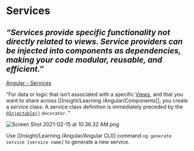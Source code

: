 # Services

## *“Services provide specific functionality not directly related to views. Service providers can be injected into components as dependencies, making your code modular, reusable, and efficient.”*

[Angular - Services](https://angular.io/tutorial/toh-pt4)

“For data or logic that isn’t associated with a specific [Views](craftdocs://open?blockId=EE3D6D78-C9E4-4922-AC6D-FCBB79CD7113&spaceId=35b7910a-02c9-b6ae-7bc0-106a5eab9e46), and that you want to share across [[Insight/Learning /Angular/Components]], you create a *service* class. A service class definition is immediately preceded by the [`@Injectable()`](craftdocs://open?blockId=C693982F-E0A9-401D-AC34-7BC546E7AC42&spaceId=35b7910a-02c9-b6ae-7bc0-106a5eab9e46) `decorator.`”

![Screen Shot 2021-02-15 at 10.36.32 AM.png](https://res.craft.do/user/full/35b7910a-02c9-b6ae-7bc0-106a5eab9e46/doc/727C7732-8A4D-4E0A-86D1-74436C6DE814/6B6AE33C-4ACF-4C97-B005-669C3E906E7F_2)

Use [[Insight/Learning /Angular/Angular CLI]] command `ng generate service [service name]` to generate a new service.

